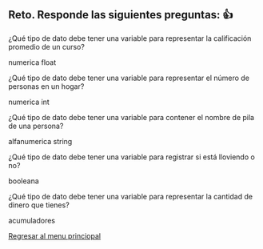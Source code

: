 ## Reto. Responde las siguientes preguntas: 👍
¿Qué tipo de dato debe tener una variable para representar la calificación promedio de un
curso?

numerica float

¿Qué tipo de dato debe tener una variable para representar el número de personas en un
hogar?

numerica int

¿Qué tipo de dato debe tener una variable para contener el nombre de pila de una persona?

alfanumerica string

¿Qué tipo de dato debe tener una variable para registrar si está lloviendo o no?

booleana

¿Qué tipo de dato debe tener una variable para representar la cantidad de dinero que
tienes?

acumuladores


[Regresar al menu princiopal](https://github.com/escuelaDeCodigoMargaritaMaza/escuela_de_codigo/tree/main/PENSAMIENTO_COMPUTACIONAL)
